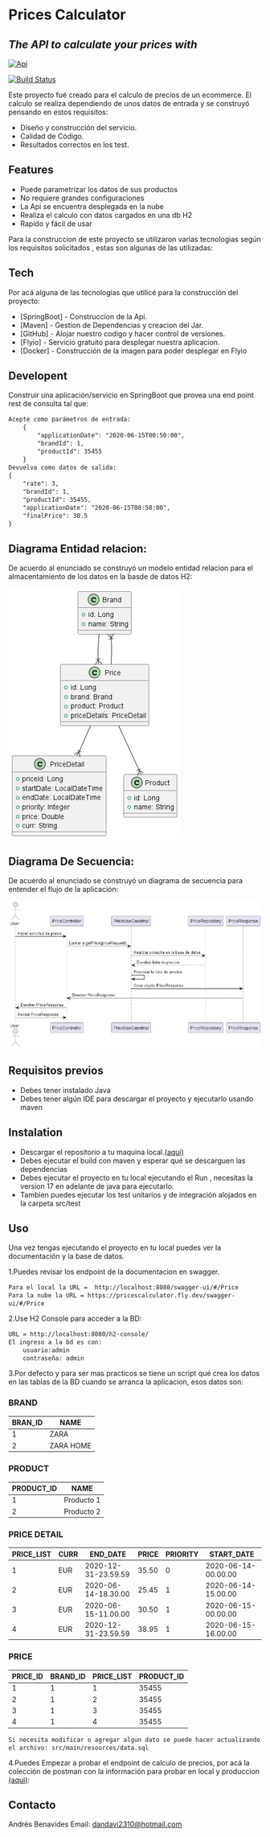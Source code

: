 # Prices Calculator
## _The API to calculate your prices with_

[![Api](https://seeklogo.com/images/S/spring-boot-logo-9D6125D4E7-seeklogo.com.png)](https://seeklogo.com/images/S/spring-boot-logo-9D6125D4E7-seeklogo.com.png)

[![Build Status](https://travis-ci.org/joemccann/dillinger.svg?branch=master)](https://pricescalculator.fly.dev/swagger-ui/#/Price)



Este proyecto fué creado para el calculo de precios de un ecommerce.
El calculo se realiza dependiendo de unos datos de entrada y se construyó
pensando en estos requisitos:

- Diseño y construcción del servicio.
- Calidad de Código.
- Resultados correctos en los test.


## Features

- Puede parametrizar los datos de sus productos
- No requiere grandes configuraciones
- La Api se encuentra desplegada en la nube
- Realiza el calculo con datos cargados en una db H2
- Rapido y fácil de usar

Para la construccion de este proyecto se utilizaron varias tecnologias según los requisitos solicitados , estas son algunas de las utilizadas:
## Tech

Por acá alguna de las tecnologias que utilicé para la construcción del proyecto:
- [SpringBoot] - Construccion de la Api.
- [Maven] - Gestion de Dependencias y creacion del Jar.
- [GitHub] - Alojar nuestro codigo y hacer control de versiones.
- [Flyio] - Servicio gratuito para desplegar nuestra aplicacion.
- [Docker] - Construcción de la imagen para poder desplegar en Flyio

## Developent
Construir una aplicación/servicio en SpringBoot que provea una end point rest de consulta  tal que:

    Acepte como parámetros de entrada: 
        {
            "applicationDate": "2020-06-15T00:50:00",
            "brandId": 1,
            "productId": 35455
        }
    Devuelva como datos de salida: 
    {
        "rate": 3,
        "brandId": 1,
        "productId": 35455,
        "applicationDate": "2020-06-15T00:50:00",
        "finalPrice": 30.5
    }

## Diagrama Entidad relacion:
De acuerdo al enunciado se construyó un modelo entidad relacion para el almacentamiento de los datos en la basde de datos H2:

[![Diagrama de ER](https://github.com/Andresdavid2310/Api-Price-Calculator-for-Eco/blob/98b8fadafcc880d7e8666ffb13a81c61fc61b215/img/db.png)](https://github.com/Andresdavid2310/Api-Price-Calculator-for-Eco/blob/98b8fadafcc880d7e8666ffb13a81c61fc61b215/img/db.png)

## Diagrama De Secuencia:
De acuerdo al enunciado se construyó un diagrama de secuencia para entender el flujo de la aplicación:

[![Diagrama de secuencia](https://github.com/Andresdavid2310/Api-Price-Calculator-for-Eco/blob/98b8fadafcc880d7e8666ffb13a81c61fc61b215/img/Diagrama.png)](https://github.com/Andresdavid2310/Api-Price-Calculator-for-Eco/blob/98b8fadafcc880d7e8666ffb13a81c61fc61b215/img/Diagrama.png)

## Requisitos previos

- Debes tener instalado Java
- Debes tener algún IDE  para descargar el proyecto y ejecutarlo usando maven

## Instalation

- Descargar el repositorio a tu maquina local.[(aqui)](https://github.com/Andresdavid2310/Api-Price-Calculator-for-Eco)
- Debes ejecutar el build con maven y esperar qué se descarguen las dependencias
- Debes ejecutar el proyecto en tu local ejecutando el Run , necesitas la version 17 en adelante de java para ejecutarlo.
- Tambien puedes ejecutar los test unitarios y de integración alojados en la carpeta src/test

## Uso

Una vez tengas ejecutando el proyecto en tu local puedes ver la documentación y la base de datos.

1.Puedes revisar los endpoint de la documentacion en swagger.

    Para el local la URL =  http://localhost:8080/swagger-ui/#/Price 
    Para la nube la URL = https://pricescalculator.fly.dev/swagger-ui/#/Price

2.Use H2 Console para acceder a la BD:

    URL = http://localhost:8080/h2-console/     
    El ingreso a la bd es con:
        usuario:admin 
        contraseña: admin

3.Por defecto y para ser mas practicos se tiene un script qué crea los datos en las tablas de la BD cuando se arranca la aplicacion, esos datos son:

### BRAND

| BRAN_ID | NAME |
|--------|-------------|
|   1    | ZARA        |
|   2    | ZARA HOME   |

### PRODUCT

| PRODUCT_ID | NAME |
|--------|-------------|
|   1    | Producto 1  |
|   2    | Producto 2  |

### PRICE DETAIL

|   PRICE_LIST   |     CURR    |       END_DATE        |    PRICE    | PRIORITY | START_DATE   |
|----------------|-------------|-----------------------|-------------|-------------|-------------|
|        1       | EUR         |   2020-12-31-23.59.59 |   35.50     |      0      |      2020-06-14-00.00.00     |
|        2       | EUR         |   2020-06-14-18.30.00 |   25.45     |      1      |      2020-06-14-15.00.00       | 
|        3       | EUR         |   2020-06-15-11.00.00 |   30.50     |      1      |     2020-06-15-00.00.00        | 
|        4       | EUR         |   2020-12-31-23.59.59 |   38.95     |      1      |2020-06-15-16.00.00       | 

### PRICE
|   PRICE_ID   |     BRAND_ID    |       PRICE_LIST        |    PRODUCT_ID    | 
|----------------|-------------|-----------------------|-------------|
|        1       | 1           |           1           |    35455    |      
|        2       | 1           |           2           |   35455     |      
|        3       | 1           |           3           |   35455     |        
|        4       | 1           |           4           |   35455     | 

    Si necesita modificar o agregar algun dato se puede hacer actualizando el archivo: src/main/resources/data.sql

4.Puedes Empezar a probar el endpoint de calculo de precios,  por acá la colección de postman con la información para probar en local y produccion [(aqui)](https://api.postman.com/collections/11985200-30040781-5644-47c1-a518-f4cd5b87094e?access_key=PMAT-01HCW3EBRMW978YRWKAJ59KCSJ):

## Contacto

Andrés Benavides
Email: dandavi2310@hotmail.com
